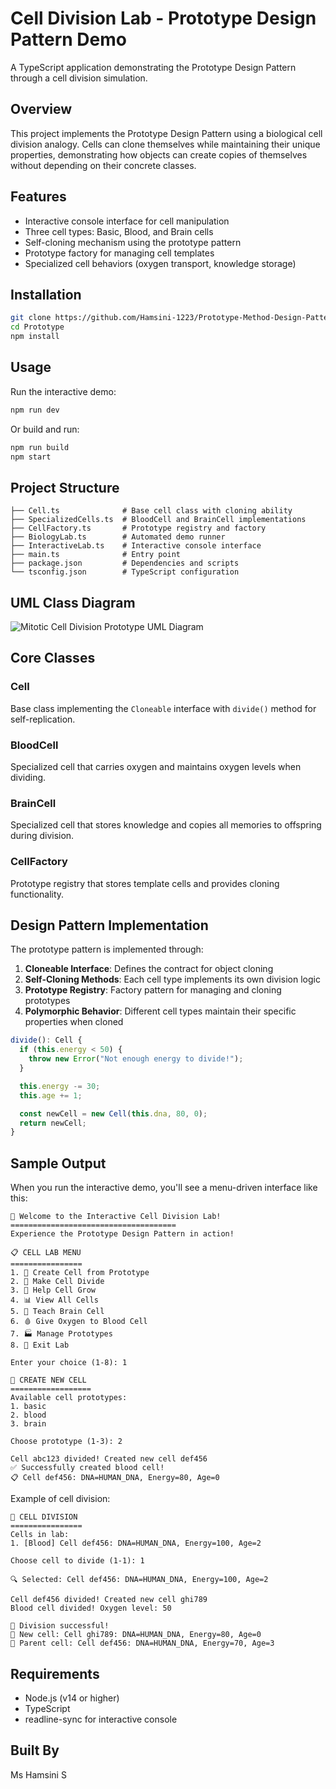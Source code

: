 # Cell Division Lab - Prototype Design Pattern Demo

A TypeScript application demonstrating the Prototype Design Pattern through a cell division simulation.

## Overview

This project implements the Prototype Design Pattern using a biological cell division analogy. Cells can clone themselves while maintaining their unique properties, demonstrating how objects can create copies of themselves without depending on their concrete classes.

## Features

- Interactive console interface for cell manipulation
- Three cell types: Basic, Blood, and Brain cells
- Self-cloning mechanism using the prototype pattern
- Prototype factory for managing cell templates
- Specialized cell behaviors (oxygen transport, knowledge storage)

## Installation

```bash
git clone https://github.com/Hamsini-1223/Prototype-Method-Design-Pattern
cd Prototype
npm install
```

## Usage

Run the interactive demo:

```bash
npm run dev
```

Or build and run:

```bash
npm run build
npm start
```

## Project Structure

```
├── Cell.ts              # Base cell class with cloning ability
├── SpecializedCells.ts  # BloodCell and BrainCell implementations
├── CellFactory.ts       # Prototype registry and factory
├── BiologyLab.ts        # Automated demo runner
├── InteractiveLab.ts    # Interactive console interface
├── main.ts              # Entry point
├── package.json         # Dependencies and scripts
└── tsconfig.json        # TypeScript configuration
```

## UML Class Diagram

![Mitotic Cell Division Prototype UML Diagram](Prototype.png)

## Core Classes

### Cell

Base class implementing the `Cloneable` interface with `divide()` method for self-replication.

### BloodCell

Specialized cell that carries oxygen and maintains oxygen levels when dividing.

### BrainCell

Specialized cell that stores knowledge and copies all memories to offspring during division.

### CellFactory

Prototype registry that stores template cells and provides cloning functionality.

## Design Pattern Implementation

The prototype pattern is implemented through:

1. **Cloneable Interface**: Defines the contract for object cloning
2. **Self-Cloning Methods**: Each cell type implements its own division logic
3. **Prototype Registry**: Factory pattern for managing and cloning prototypes
4. **Polymorphic Behavior**: Different cell types maintain their specific properties when cloned

```typescript
divide(): Cell {
  if (this.energy < 50) {
    throw new Error("Not enough energy to divide!");
  }

  this.energy -= 30;
  this.age += 1;

  const newCell = new Cell(this.dna, 80, 0);
  return newCell;
}
```

## Sample Output

When you run the interactive demo, you'll see a menu-driven interface like this:

```
🧬 Welcome to the Interactive Cell Division Lab!
=====================================
Experience the Prototype Design Pattern in action!

📋 CELL LAB MENU
================
1. 🔬 Create Cell from Prototype
2. 🌱 Make Cell Divide
3. 💪 Help Cell Grow
4. 📊 View All Cells
5. 🧠 Teach Brain Cell
6. 🩸 Give Oxygen to Blood Cell
7. 🏭 Manage Prototypes
8. 🚪 Exit Lab

Enter your choice (1-8): 1

🔬 CREATE NEW CELL
==================
Available cell prototypes:
1. basic
2. blood
3. brain

Choose prototype (1-3): 2

Cell abc123 divided! Created new cell def456
✅ Successfully created blood cell!
📋 Cell def456: DNA=HUMAN_DNA, Energy=80, Age=0
```

Example of cell division:

```
🌱 CELL DIVISION
================
Cells in lab:
1. [Blood] Cell def456: DNA=HUMAN_DNA, Energy=100, Age=2

Choose cell to divide (1-1): 1

🔍 Selected: Cell def456: DNA=HUMAN_DNA, Energy=100, Age=2

Cell def456 divided! Created new cell ghi789
Blood cell divided! Oxygen level: 50

🎉 Division successful!
👶 New cell: Cell ghi789: DNA=HUMAN_DNA, Energy=80, Age=0
👴 Parent cell: Cell def456: DNA=HUMAN_DNA, Energy=70, Age=3
```

## Requirements

- Node.js (v14 or higher)
- TypeScript
- readline-sync for interactive console

## Built By

Ms Hamsini S
